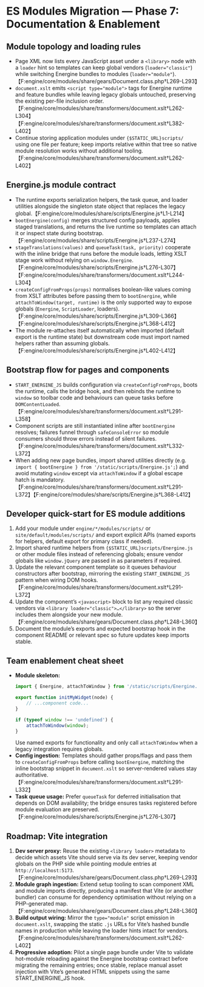 # ES Modules Migration — Phase 7: Documentation & Enablement

## Module topology and loading rules
- Page XML now lists every JavaScript asset under a `<library>` node with a `loader` hint so templates can keep global vendors (`loader="classic"`) while switching Energine bundles to modules (`loader="module"`).【F:engine/core/modules/share/gears/Document.class.php†L269-L293】
- `document.xslt` emits `<script type="module">` tags for Energine runtime and feature bundles while leaving legacy globals untouched, preserving the existing per-file inclusion order.【F:engine/core/modules/share/transformers/document.xslt†L262-L304】【F:engine/core/modules/share/transformers/document.xslt†L382-L402】
- Continue storing application modules under `{$STATIC_URL}scripts/` using one file per feature; keep imports relative within that tree so native module resolution works without additional tooling.【F:engine/core/modules/share/transformers/document.xslt†L262-L402】

## Energine.js module contract
- The runtime exports serialization helpers, the task queue, and loader utilities alongside the singleton state object that replaces the legacy global.【F:engine/core/modules/share/scripts/Energine.js†L1-L214】
- `bootEnergine(config)` merges structured config payloads, applies staged translations, and returns the live runtime so templates can attach it or inspect state during bootstrap.【F:engine/core/modules/share/scripts/Energine.js†L237-L274】
- `stageTranslations(values)` and `queueTask(task, priority)` cooperate with the inline bridge that runs before the module loads, letting XSLT stage work without relying on `window.Energine`.【F:engine/core/modules/share/scripts/Energine.js†L276-L307】【F:engine/core/modules/share/transformers/document.xslt†L244-L304】
- `createConfigFromProps(props)` normalises boolean-like values coming from XSLT attributes before passing them to `bootEnergine`, while `attachToWindow(target, runtime)` is the only supported way to expose globals (`Energine`, `ScriptLoader`, loaders).【F:engine/core/modules/share/scripts/Energine.js†L309-L366】【F:engine/core/modules/share/scripts/Energine.js†L368-L412】
- The module re-attaches itself automatically when imported (default export is the runtime state) but downstream code must import named helpers rather than assuming globals.【F:engine/core/modules/share/scripts/Energine.js†L402-L412】

## Bootstrap flow for pages and components
- `START_ENERGINE_JS` builds configuration via `createConfigFromProps`, boots the runtime, calls the bridge hook, and then rebinds the runtime to `window` so toolbar code and behaviours can queue tasks before `DOMContentLoaded`.【F:engine/core/modules/share/transformers/document.xslt†L291-L358】
- Component scripts are still instantiated inline after `bootEnergine` resolves; failures funnel through `safeConsoleError` so module consumers should throw errors instead of silent failures.【F:engine/core/modules/share/transformers/document.xslt†L332-L372】
- When adding new page bundles, import shared utilities directly (e.g. `import { bootEnergine } from '/static/scripts/Energine.js';`) and avoid mutating `window` except via `attachToWindow` if a global escape hatch is mandatory.【F:engine/core/modules/share/transformers/document.xslt†L291-L372】【F:engine/core/modules/share/scripts/Energine.js†L368-L412】

## Developer quick-start for ES module additions
1. Add your module under `engine/*/modules/scripts/` or `site/default/modules/scripts/` and export explicit APIs (named exports for helpers, default export for primary class if needed).
2. Import shared runtime helpers from `{$STATIC_URL}scripts/Energine.js` or other module files instead of referencing globals; ensure vendor globals like `window.jQuery` are passed in as parameters if required.
3. Update the relevant component template so it queues behaviour constructors after bootstrap, mirroring the existing `START_ENERGINE_JS` pattern when wiring DOM hooks.【F:engine/core/modules/share/transformers/document.xslt†L291-L372】
4. Update the component’s `<javascript>` block to list any required classic vendors via `<library loader="classic">…</library>` so the server includes them alongside your new module.【F:engine/core/modules/share/gears/Document.class.php†L248-L360】
5. Document the module’s exports and expected bootstrap hook in the component README or relevant spec so future updates keep imports stable.

## Team enablement cheat sheet
- **Module skeleton:**
  ```js
  import { Energine, attachToWindow } from '/static/scripts/Energine.js';

  export function initMyWidget(node) {
      // ...component code...
  }

  if (typeof window !== 'undefined') {
      attachToWindow(window);
  }
  ```
  Use named exports for functionality and only call `attachToWindow` when a legacy integration requires globals.
- **Config ingestion:** Templates should gather props/flags and pass them to `createConfigFromProps` before calling `bootEnergine`, matching the inline bootstrap snippet in `document.xslt` so server-rendered values stay authoritative.【F:engine/core/modules/share/transformers/document.xslt†L291-L332】
- **Task queue usage:** Prefer `queueTask` for deferred initialisation that depends on DOM availability; the bridge ensures tasks registered before module evaluation are preserved.【F:engine/core/modules/share/scripts/Energine.js†L276-L307】

## Roadmap: Vite integration
1. **Dev server proxy:** Reuse the existing `<library loader>` metadata to decide which assets Vite should serve via its dev server, keeping vendor globals on the PHP side while pointing module entries at `http://localhost:5173`.【F:engine/core/modules/share/gears/Document.class.php†L269-L293】
2. **Module graph ingestion:** Extend setup tooling to scan component XML and module imports directly, producing a manifest that Vite (or another bundler) can consume for dependency optimisation without relying on a PHP-generated map.【F:engine/core/modules/share/gears/Document.class.php†L248-L360】
3. **Build output wiring:** Mirror the `type="module"` script emission in `document.xslt`, swapping the static `.js` URLs for Vite’s hashed bundle names in production while leaving the loader hints intact for vendors.【F:engine/core/modules/share/transformers/document.xslt†L262-L402】
4. **Progressive adoption:** Pilot a single page bundle under Vite to validate hot-module reloading against the Energine bootstrap contract before migrating the remaining entries; once stable, replace manual asset injection with Vite’s generated HTML snippets using the same START_ENERGINE_JS hook.

